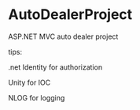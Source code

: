 # AutoDealerProject

ASP.NET MVC auto dealer project

tips:

.net Identity for authorization 

Unity for IOC

NLOG for logging

